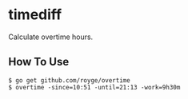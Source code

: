 # timediff

Calculate overtime hours.

## How To Use

```
$ go get github.com/royge/overtime
$ overtime -since=10:51 -until=21:13 -work=9h30m
```
